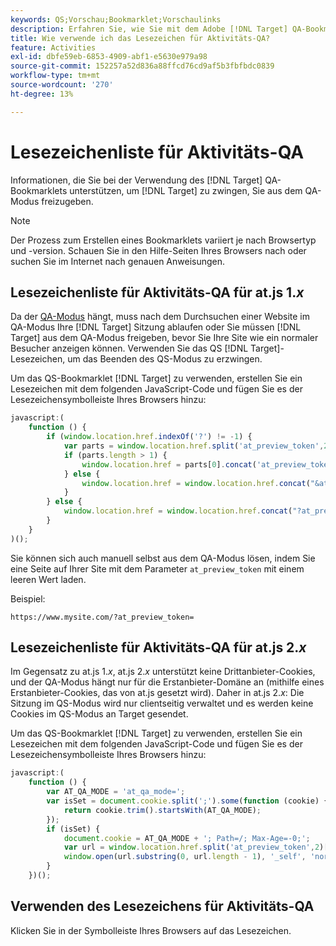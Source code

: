 ```yaml
---
keywords: QS;Vorschau;Bookmarklet;Vorschaulinks
description: Erfahren Sie, wie Sie mit dem Adobe [!DNL Target] QA-Bookmarklet erzwingen können, dass [!DNL Target] Sie aus dem QA-Modus freigeben.
title: Wie verwende ich das Lesezeichen für Aktivitäts-QA?
feature: Activities
exl-id: dbfe59eb-6853-4909-abf1-e5630e979a98
source-git-commit: 152257a52d836a88ffcd76cd9af5b3fbfbdc0839
workflow-type: tm+mt
source-wordcount: '270'
ht-degree: 13%

---
```


# Lesezeichenliste für Aktivitäts-QA

Informationen, die Sie bei der Verwendung des [!DNL Target] QA-Bookmarklets unterstützen, um [!DNL Target] zu zwingen, Sie aus dem QA-Modus freizugeben.

>[!NOTE]
>
>Der Prozess zum Erstellen eines Bookmarklets variiert je nach Browsertyp und -version. Schauen Sie in den Hilfe-Seiten Ihres Browsers nach oder suchen Sie im Internet nach genauen Anweisungen.

## Lesezeichenliste für Aktivitäts-QA für at.js 1.*x*  

Da der [QA-Modus](/help/main/c-activities/c-activity-qa/activity-qa.md) hängt, muss nach dem Durchsuchen einer Website im QA-Modus Ihre [!DNL Target] Sitzung ablaufen oder Sie müssen [!DNL Target] aus dem QA-Modus freigeben, bevor Sie Ihre Site wie ein normaler Besucher anzeigen können. Verwenden Sie das QS [!DNL Target]-Lesezeichen, um das Beenden des QS-Modus zu erzwingen.

Um das QS-Bookmarklet [!DNL Target] zu verwenden, erstellen Sie ein Lesezeichen mit dem folgenden JavaScript-Code und fügen Sie es der Lesezeichensymbolleiste Ihres Browsers hinzu:

```javascript
javascript:(
    function () {
        if (window.location.href.indexOf('?') != -1) {
            var parts = window.location.href.split('at_preview_token',2);
            if (parts.length > 1) {
                window.location.href = parts[0].concat('at_preview_token=');
            } else {
                window.location.href = window.location.href.concat("&at_preview_token=")
            }
        } else {
            window.location.href = window.location.href.concat("?at_preview_token=")
        }
    }
)();
```

Sie können sich auch manuell selbst aus dem QA-Modus lösen, indem Sie eine Seite auf Ihrer Site mit dem Parameter `at_preview_token` mit einem leeren Wert laden.

Beispiel:

`https://www.mysite.com/?at_preview_token=`

## Lesezeichenliste für Aktivitäts-QA für at.js 2.*x*  

Im Gegensatz zu at.js 1.*x*, at.js 2.*x* unterstützt keine Drittanbieter-Cookies, und der QA-Modus hängt nur für die Erstanbieter-Domäne an (mithilfe eines Erstanbieter-Cookies, das von at.js gesetzt wird). Daher in at.js 2.*x*: Die Sitzung im QS-Modus wird nur clientseitig verwaltet und es werden keine Cookies im QS-Modus an Target gesendet.

Um das QS-Bookmarklet [!DNL Target] zu verwenden, erstellen Sie ein Lesezeichen mit dem folgenden JavaScript-Code und fügen Sie es der Lesezeichensymbolleiste Ihres Browsers hinzu:

```javascript
javascript:(
    function () {
        var AT_QA_MODE = 'at_qa_mode=';
        var isSet = document.cookie.split(';').some(function (cookie) {
            return cookie.trim().startsWith(AT_QA_MODE);
        });
        if (isSet) {
            document.cookie = AT_QA_MODE + '; Path=/; Max-Age=-0;';
            var url = window.location.href.split('at_preview_token',2)[0];
            window.open(url.substring(0, url.length - 1), '_self', 'noreferrer');
        }
    })();
```

## Verwenden des Lesezeichens für Aktivitäts-QA

Klicken Sie in der Symbolleiste Ihres Browsers auf das Lesezeichen.
